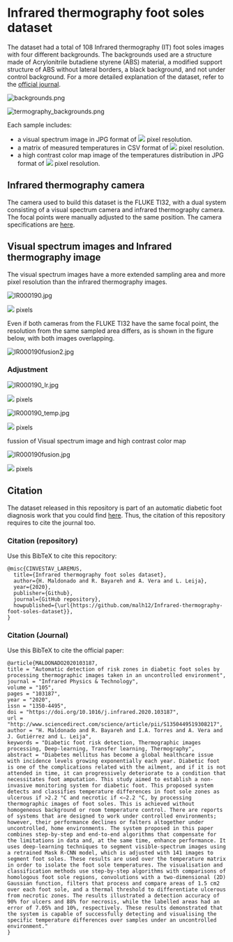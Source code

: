 # Infrared thermography foot soles dataset

The dataset had a total of 108 Infrared thermography (IT) foot soles images with four different backgrounds. The backgrounds used are a structure made of  Acrylonitrile butadiene styrene (ABS) material, a modified support structure of ABS without lateral borders, a black background, and not under control background. For a more detailed explanation of the dataset, refer to the [official journal](https://www.sciencedirect.com/science/article/pii/S1350449519308217?utm_campaign=STMJ_75273_AUTH_SERV_PPUB&utm_medium=email&utm_dgroup=Email1Publishing&utm_acid=430846661&SIS_ID=-1&dgcid=STMJ_75273_AUTH_SERV_PPUB&CMX_ID=&utm_in=DM643380&utm_source=AC_30&utm_term=Email%201%20Publishing_TLSH_Reminder).


![backgrounds.png](images/backgrounds.png)

![termography_backgrounds.png](images/termography_backgrounds.png)

Each sample includes:
* a visual spectrum image in JPG format of <img src="https://render.githubusercontent.com/render/math?math=(480 \times 640)"> pixel resolution.
* a matrix of measured temperatures in CSV format of <img src="https://render.githubusercontent.com/render/math?math=(240 \times 320)"> pixel resolution.
* a high contrast color map image of the temperatures distribution in JPG format of <img src="https://render.githubusercontent.com/render/math?math=(240 \times 320)"> pixel resolution.

## Infrared thermography camera
The camera used to build this dataset is the FLUKE TI32, with a dual system consisting of a visual spectrum camera and infrared thermography camera. The focal points were manually adjusted to the same position. The camera specifications are [here](https://www.fluke.com/es-es/producto/camara-termografica/ti32-eur).

## Visual spectrum images and Infrared thermography image
The visual spectrum images have a more extended sampling area and more pixel resolution than the infrared thermography images.

![IR000190.jpg](images/IR000190.jpg)

<img src="https://render.githubusercontent.com/render/math?math=(480 \times 640)"> pixels

Even if both cameras from the FLUKE TI32 have the same focal point, the resolution from the same sampled area differs, as is shown in the figure below, with both images overlapping.

![IR000190fusion2.jpg](images/IR000190fusion2.jpg)

### Adjustment



![IR000190_Ir.jpg](images/IR000190_Ir.jpg)

<img src="https://render.githubusercontent.com/render/math?math=(300 \times 400)"> pixels


![IR000190_temp.jpg](images/IR000190_temp.jpg)

<img src="https://render.githubusercontent.com/render/math?math=(240 \times 320)"> pixels

fussion of Visual spectrum image and high contrast color map

![IR000190fusion.jpg](images/IR000190fusion.jpg)

<img src="https://render.githubusercontent.com/render/math?math=(240 \times 320)"> pixels


## Citation
The dataset released in this repository is part of an automatic diabetic foot diagnosis work that you could find [here](https://www.sciencedirect.com/science/article/pii/S1350449519308217?utm_campaign=STMJ_75273_AUTH_SERV_PPUB&utm_medium=email&utm_dgroup=Email1Publishing&utm_acid=430846661&SIS_ID=-1&dgcid=STMJ_75273_AUTH_SERV_PPUB&CMX_ID=&utm_in=DM643380&utm_source=AC_30&utm_term=Email%201%20Publishing_TLSH_Reminder).  Thus, the citation of this repository requires to cite the journal too.

### Citation (repository)
Use this BibTeX to cite this repocitory:
```
@misc{CINVESTAV_LAREMUS,
  title={Infrared thermography foot soles dataset},
  author={H. Maldonado and R. Bayareh and A. Vera and L. Leija},
  year={2020},
  publisher={Github},
  journal={GitHub repository},
  howpublished={\url{https://github.com/malh12/Infrared-thermography-foot-soles-dataset}},
}
```
### Citation (Journal)
Use this BibTeX to cite the official paper:
```
@article{MALDONADO2020103187,
title = "Automatic detection of risk zones in diabetic foot soles by processing thermographic images taken in an uncontrolled environment",
journal = "Infrared Physics & Technology",
volume = "105",
pages = "103187",
year = "2020",
issn = "1350-4495",
doi = "https://doi.org/10.1016/j.infrared.2020.103187",
url = "http://www.sciencedirect.com/science/article/pii/S1350449519308217",
author = "H. Maldonado and R. Bayareh and I.A. Torres and A. Vera and J. Gutiérrez and L. Leija",
keywords = "Diabetic foot risk detection, Thermographic images processing, Deep-learning, Transfer learning, Thermography",
abstract = "Diabetes mellitus has become a global healthcare issue with incidence levels growing exponentially each year. Diabetic foot is one of the complications related with the ailment, and if it is not attended in time, it can progressively deteriorate to a condition that necessitates foot amputation. This study aimed to establish a non-invasive monitoring system for diabetic foot. This proposed system detects and classifies temperature differences in foot sole zones as ulcerous if >2.2 °C and necrotic if <−2.2 °C, by processing thermographic images of foot soles. This is achieved without homogeneous background or room temperature control. There are reports of systems that are designed to work under controlled environments; however, their performance declines or falters altogether under uncontrolled, home environments. The system proposed in this paper combines step-by-step and end-to-end algorithms that compensate for the limitations in data and, at the same time, enhance performance. It uses deep-learning techniques to segment visible-spectrum images using a retrained Mask R-CNN model, which is adjusted with 141 images to segment foot soles. These results are used over the temperature matrix in order to isolate the foot sole temperatures. The visualisation and classification methods use step-by-step algorithms with comparisons of homologous foot sole regions, convolutions with a two-dimensional (2D) Gaussian function, filters that process and compare areas of 1.5 cm2 over each foot sole, and a thermal threshold to differentiate ulcerous from necrotic zones. The results illustrated a detection accuracy of 90% for ulcers and 88% for necrosis, while the labelled areas had an error of 7.05% and 10%, respectively. These results demonstrated that the system is capable of successfully detecting and visualising the specific temperature differences over samples under an uncontrolled environment."
}
```




```python

```
